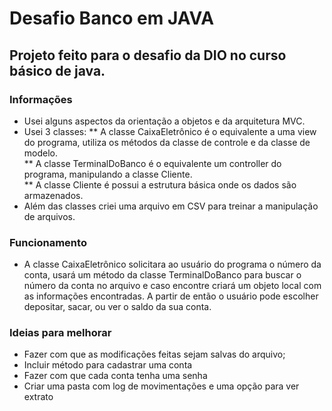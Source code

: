# Desafio Banco em JAVA 
## Projeto feito para o desafio da DIO no curso básico de java. 
### Informações 
* Usei alguns aspectos da orientação a objetos e da arquitetura MVC. 
* Usei 3 classes:
  ** A classe CaixaEletrônico é o equivalente a uma view do programa, utiliza os métodos da classe de controle e da classe de modelo.  
  ** A classe TerminalDoBanco é o equivalente um controller do programa, manipulando a classe Cliente.  
  ** A classe Cliente é possui a estrutura básica onde os dados são armazenados.  
* Além das classes criei uma arquivo em CSV para treinar a manipulação de arquivos.
### Funcionamento
* A classe CaixaEletrônico solicitara ao usuário do programa o número da conta, usará um método da classe TerminalDoBanco para buscar o número da conta no arquivo e caso encontre criará um objeto local com as informações encontradas. A partir de então o usuário pode escolher depositar, sacar, ou ver o saldo da sua conta.
### Ideias para melhorar
* Fazer com que as modificações feitas sejam salvas do arquivo;
* Incluir método para cadastrar uma conta
* Fazer com que cada conta tenha uma senha
* Criar uma pasta com log de movimentações e uma opção para ver extrato
  
